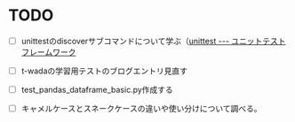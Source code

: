 # TODO

- [ ] unittestのdiscoverサブコマンドについて学ぶ（[unittest --- ユニットテストフレームワーク](https://docs.python.org/ja/3/library/unittest.html#test-discovery)


- [ ] t-wadaの学習用テストのブログエントリ見直す
- [ ] test_pandas_dataframe_basic.py作成する
- [ ] キャメルケースとスネークケースの違いや使い分けについて調べる。